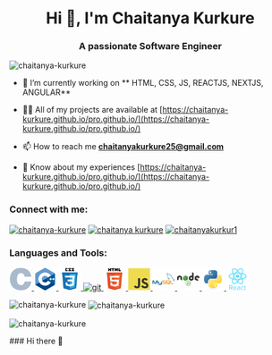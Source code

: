 <h1 align="center">Hi 👋, I'm Chaitanya Kurkure</h1>
<h3 align="center">A passionate Software Engineer</h3>

<p align="left"> <img src="https://komarev.com/ghpvc/?username=chaitanya-kurkure&label=Profile%20views&color=0e75b6&style=flat" alt="chaitanya-kurkure" /> </p>

- 🌱 I’m currently working on ** HTML, CSS, JS, REACTJS, NEXTJS, ANGULAR**

- 👨‍💻 All of my projects are available at [https://chaitanya-kurkure.github.io/pro.github.io/](https://chaitanya-kurkure.github.io/pro.github.io/)

- 📫 How to reach me **chaitanyakurkure25@gmail.com**

- 📄 Know about my experiences [https://chaitanya-kurkure.github.io/pro.github.io/](https://chaitanya-kurkure.github.io/pro.github.io/)

<h3 align="left">Connect with me:</h3>
<p align="left">
<a href="https://linkedin.com/in/chaitanya-kurkure" target="blank"><img align="center" src="https://raw.githubusercontent.com/rahuldkjain/github-profile-readme-generator/master/src/images/icons/Social/linked-in-alt.svg" alt="chaitanya-kurkure" height="30" width="40" /></a>
<a href="https://fb.com/chaitanya kurkure" target="blank"><img align="center" src="https://raw.githubusercontent.com/rahuldkjain/github-profile-readme-generator/master/src/images/icons/Social/facebook.svg" alt="chaitanya kurkure" height="30" width="40" /></a>
<a href="https://www.hackerrank.com/chaitanyakurkur1" target="blank"><img align="center" src="https://raw.githubusercontent.com/rahuldkjain/github-profile-readme-generator/master/src/images/icons/Social/hackerrank.svg" alt="chaitanyakurkur1" height="30" width="40" /></a>
</p>

<h3 align="left">Languages and Tools:</h3>
<p align="left"> <a href="https://www.cprogramming.com/" target="_blank" rel="noreferrer"> <img src="https://raw.githubusercontent.com/devicons/devicon/master/icons/c/c-original.svg" alt="c" width="40" height="40"/> </a> <a href="https://www.w3schools.com/cpp/" target="_blank" rel="noreferrer"> <img src="https://raw.githubusercontent.com/devicons/devicon/master/icons/cplusplus/cplusplus-original.svg" alt="cplusplus" width="40" height="40"/> </a> <a href="https://www.w3schools.com/css/" target="_blank" rel="noreferrer"> <img src="https://raw.githubusercontent.com/devicons/devicon/master/icons/css3/css3-original-wordmark.svg" alt="css3" width="40" height="40"/> </a>  <a href="https://git-scm.com/" target="_blank" rel="noreferrer"> <img src="https://www.vectorlogo.zone/logos/git-scm/git-scm-icon.svg" alt="git" width="40" height="40"/> </a> <a href="https://www.w3.org/html/" target="_blank" rel="noreferrer"> <img src="https://raw.githubusercontent.com/devicons/devicon/master/icons/html5/html5-original-wordmark.svg" alt="html5" width="40" height="40"/> </a> <a href="https://developer.mozilla.org/en-US/docs/Web/JavaScript" target="_blank" rel="noreferrer"> <img src="https://raw.githubusercontent.com/devicons/devicon/master/icons/javascript/javascript-original.svg" alt="javascript" width="40" height="40"/> </a> <a href="https://www.mysql.com/" target="_blank" rel="noreferrer"> <img src="https://raw.githubusercontent.com/devicons/devicon/master/icons/mysql/mysql-original-wordmark.svg" alt="mysql" width="40" height="40"/> </a> <a href="https://nodejs.org" target="_blank" rel="noreferrer"> <img src="https://raw.githubusercontent.com/devicons/devicon/master/icons/nodejs/nodejs-original-wordmark.svg" alt="nodejs" width="40" height="40"/> </a> <a href="https://www.python.org" target="_blank" rel="noreferrer"> <img src="https://raw.githubusercontent.com/devicons/devicon/master/icons/python/python-original.svg" alt="python" width="40" height="40"/> </a> <a href="https://reactjs.org/" target="_blank" rel="noreferrer"> <img src="https://raw.githubusercontent.com/devicons/devicon/master/icons/react/react-original-wordmark.svg" alt="react" width="40" height="40"/> </a>  </p>

<p><img align="left" src="https://github-readme-stats.vercel.app/api/top-langs?username=chaitanya-kurkure&show_icons=true&locale=en&layout=compact" alt="chaitanya-kurkure" /></p>

<p>&nbsp;<img align="center" src="https://github-readme-stats.vercel.app/api?username=chaitanya-kurkure&show_icons=true&locale=en" alt="chaitanya-kurkure" /></p>

<p><img align="center" src="https://github-readme-streak-stats.herokuapp.com/?user=chaitanya-kurkure&" alt="chaitanya-kurkure" /></p>
### Hi there 👋

<!--
**chaitanya-kurkure/chaitanya-kurkure** is a ✨ _special_ ✨ repository because its `README.md` (this file) appears on your GitHub profile.

Here are some ideas to get you started:

- 🔭 I’m currently working on ...
- 🌱 I’m currently learning ...
- 👯 I’m looking to collaborate on ...
- 🤔 I’m looking for help with ...
- 💬 Ask me about ...
- 📫 How to reach me: ...
- 😄 Pronouns: ...
- ⚡ Fun fact: ...
-->
